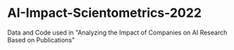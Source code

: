 # AI-Impact-Scientometrics-2022
Data and Code used in "Analyzing the Impact of Companies on AI Research Based on Publications"
